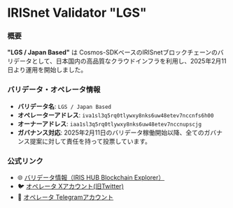 # IRISnet Validator "LGS"

### 概要
**"LGS / Japan Based"** は Cosmos-SDKベースのIRISnetブロックチェーンのバリデータとして、日本国内の高品質なクラウドインフラを利用し、2025年2月11日より運用を開始しました。

### バリデータ・オペレータ情報
- **バリデータ名**: `LGS / Japan Based`  
- **オペレーターアドレス**: `iva1sl3q5rq0tlywxy8nks6uw48etev7nccnfs6h00`  
- **オーナーアドレス**: `iaa1sl3q5rq0tlywxy8nks6uw48etev7nccnupscjg`  
- **ガバナンス対応**: 2025年2月11日のバリデータ稼働開始以降、全てのガバナンス提案に対して責任を持って投票しています。

### 公式リンク
- 🌐 [バリデータ情報（IRIS HUB Blockchain Explorer）](https://irishub.iobscan.io/#/staking/validators/iva1sl3q5rq0tlywxy8nks6uw48etev7nccnfs6h00)  
- 🐦 [オペレータ Xアカウント(旧Twitter)](https://x.com/lgsyukisugiyama)  
- 💬 [オペレータ Telegramアカウント](https://t.me/yukisugiyama)
